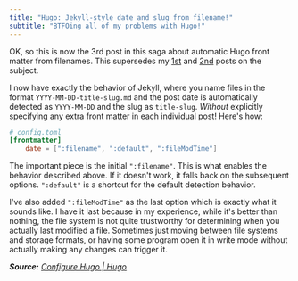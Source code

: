 ```yaml
---
title: "Hugo: Jekyll-style date and slug from filename!"
subtitle: "BTFOing all of my problems with Hugo!"
---
```

OK, so this is now the 3rd post in this saga about automatic Hugo front
matter from filenames. This supersedes my [1st][] and [2nd][] posts on
the subject.

[1st]: /2020/friendship-ended-with-jekyll-now-hugo-is-my-best-friend/
[2nd]: /2020/hugo-change-the-automatic-title-and-slug/

I now have exactly the behavior of Jekyll, where you name files in the
format `YYYY-MM-DD-title-slug.md` and the post date is automatically
detected as `YYYY-MM-DD` and the slug as `title-slug`. *Without*
explicitly specifying any extra front matter in each individual post!
Here's how:
```toml
# config.toml
[frontmatter]
	date = [":filename", ":default", ":fileModTime"]
```
The important piece is the initial `":filename"`. This is what enables
the behavior described above. If it doesn't work, it falls back on the
subsequent options. `":default"` is a shortcut for the default detection
behavior.

I've also added `":fileModTime"` as the last option which
is exactly what it sounds like. I have it last because in my experience,
while it's better than nothing, the file system is not quite trustworthy
for determining when you actually last modified a file. Sometimes just
moving between file systems and storage formats, or having some program
open it in write mode without actually making any changes can trigger
it.

***Source:** [Configure Hugo | Hugo]*

[Configure Hugo | Hugo]:
https://gohugo.io/getting-started/configuration/#configure-front-matter
